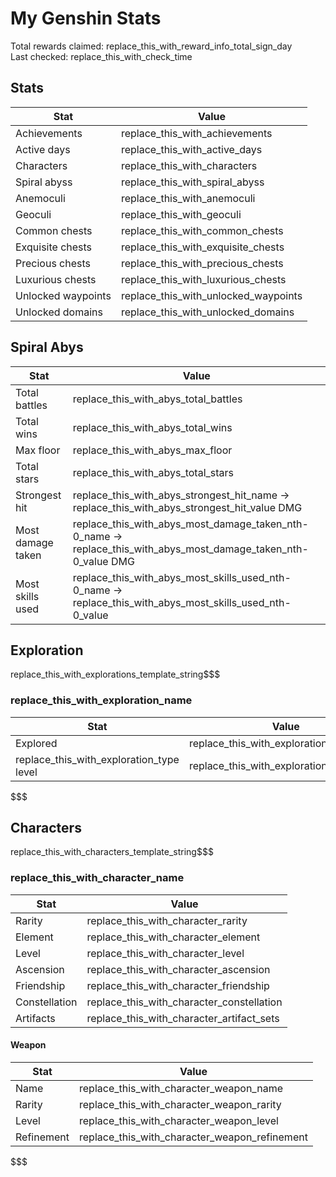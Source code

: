 <!---
In code change formatting artifacts to single string
from "whatever".join(...) to ", ".join(...)
-->


# My Genshin Stats

Total rewards claimed: replace_this_with_reward_info_total_sign_day
\
Last checked: replace_this_with_check_time

## Stats

|Stat|Value|
|-|-|
Achievements | replace_this_with_achievements
Active days | replace_this_with_active_days
Characters | replace_this_with_characters
Spiral abyss | replace_this_with_spiral_abyss
Anemoculi | replace_this_with_anemoculi
Geoculi | replace_this_with_geoculi
Common chests | replace_this_with_common_chests
Exquisite chests | replace_this_with_exquisite_chests
Precious chests | replace_this_with_precious_chests
Luxurious chests | replace_this_with_luxurious_chests
Unlocked waypoints | replace_this_with_unlocked_waypoints
Unlocked domains | replace_this_with_unlocked_domains



## Spiral Abys

|Stat|Value|
|-|-|
Total battles | replace_this_with_abys_total_battles
Total wins | replace_this_with_abys_total_wins
Max floor | replace_this_with_abys_max_floor
Total stars | replace_this_with_abys_total_stars
Strongest hit | replace_this_with_abys_strongest_hit_name -> replace_this_with_abys_strongest_hit_value DMG
Most damage taken | replace_this_with_abys_most_damage_taken_nth-0_name -> replace_this_with_abys_most_damage_taken_nth-0_value DMG
Most skills used | replace_this_with_abys_most_skills_used_nth-0_name -> replace_this_with_abys_most_skills_used_nth-0_value



## Exploration

replace_this_with_explorations_template_string$$$
### replace_this_with_exploration_name
|Stat|Value|
|-|-|
Explored | replace_this_with_exploration_explored%
replace_this_with_exploration_type level | replace_this_with_exploration_level
$$$



## Characters

replace_this_with_characters_template_string$$$
### replace_this_with_character_name
|Stat|Value|
|-|-|
Rarity | replace_this_with_character_rarity
Element | replace_this_with_character_element
Level | replace_this_with_character_level
Ascension | replace_this_with_character_ascension
Friendship | replace_this_with_character_friendship
Constellation | replace_this_with_character_constellation
Artifacts | replace_this_with_character_artifact_sets

#### Weapon

|Stat|Value|
|-|-|
Name | replace_this_with_character_weapon_name
Rarity | replace_this_with_character_weapon_rarity
Level | replace_this_with_character_weapon_level
Refinement | replace_this_with_character_weapon_refinement
$$$

